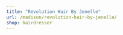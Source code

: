 ```yaml
---
title: "Revolution Hair By Jenelle"
url: /madison/revolution-hair-by-jenelle/
shop: hairdresser
---
```

